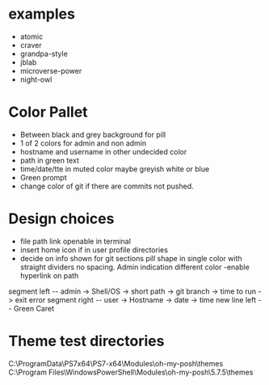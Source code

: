 # examples
- atomic
- craver
- grandpa-style
- jblab
- microverse-power
- night-owl

# Color Pallet
- Between black and grey background for pill
- 1 of 2 colors for admin and non admin
- hostname and username in other undecided color
- path in green text
- time/date/tte in muted color maybe greyish white or blue
- Green prompt
- change color of git if there are commits not pushed.

# Design choices
- file path link openable in terminal
- insert home icon if in user profile directories
- decide on info shown for git sections
pill shape in single color with straight dividers no spacing. Admin indication different color
-enable hyperlink on path

segment left -- admin -> Shell/OS -> short path -> git branch -> time to run -> exit error
segment right -- user -> Hostname -> date -> time
new line left -- Green Caret


# Theme test directories
C:\ProgramData\PS7x64\PS7-x64\Modules\oh-my-posh\themes
C:\Program Files\WindowsPowerShell\Modules\oh-my-posh\5.7.5\themes